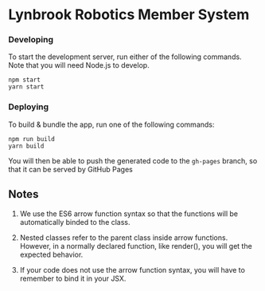 # Lynbrook Robotics Member System

### Developing
To start the development server, run either of the following
 commands. Note that you will need Node.js to develop.
~~~
npm start
yarn start
~~~

### Deploying

To build & bundle the app, run one of the following commands:
~~~
npm run build
yarn build
~~~

You will then be able to push the generated code to the 
`gh-pages` branch, so that it can be served by GitHub Pages

## Notes
1. We use the ES6 arrow function syntax so that the functions will
 be automatically binded to the class.

2. Nested classes refer to the parent class inside arrow
 functions. However, in a normally declared function, like
 render(), you will get the expected behavior.
 
3. If your code does not use the arrow function syntax, you
 will have to remember to bind it in your JSX.